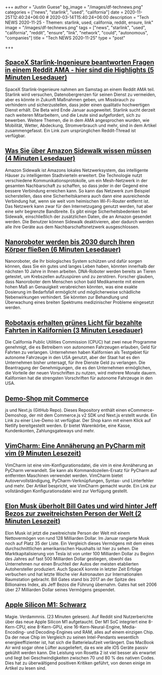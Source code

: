 +++
author = "Justin Guese"
bg_image = "/images/df-technews.png"
categories = ["news", "starlink", "used", "california"]
date = 2020-11-25T12:40:24+06:00 # 2020-03-14T15:40:24+06:00
description = "Tech NEWS 2020-11-25 - Themen: starlink, used, california, reddit, ensure, link"
image = "/images/df-technews.png"
tags = ["news", "starlink", "used", "california", "reddit", "ensure", "link", "network", "could", "autonomous", "companies"]
title = "Tech NEWS 2020-11-25"
type = "post"

+++

## [SpaceX Starlink-Ingenieure beantworten Fragen in einem Reddit AMA - hier sind die Highlights (5 Minuten Lesedauer)](https://arstechnica.com/information-technology/2020/11/spacex-starlink-questions-answered-wider-beta-soon-no-plan-for-data-caps//1/01000175ff167d68-50c361d1-db82-47d4-8197-e4de50292aea-000000/zvjaQXzxGM7g2dGO3lEzVqqTTBzZ_u8SbCHhcy_sT04=168)

 SpaceX Starlink-Ingenieure nahmen am Samstag an einem Reddit AMA teil. Starlink wird versuchen, Datenobergrenzen für seinen Dienst zu vermeiden, aber es könnte in Zukunft Maßnahmen geben, um Missbrauch zu verhindern und sicherzustellen, dass jeder einen qualitativ hochwertigen Dienst erhält. Die Beta wird Ende Januar ausgeweitet. Starlink sucht derzeit nach weiteren Mitarbeitern, und die Leute sind aufgefordert, sich zu bewerben. Weitere Themen, die in dem AMA angesprochen wurden, wie Mobilität, Wetter, Abdeckung, Stromverbrauch und mehr, sind in dem Artikel zusammengefasst. Ein Link zum ursprünglichen Reddit-Thread ist verfügbar.

## [Was Sie über Amazon Sidewalk wissen müssen (4 Minuten Lesedauer)](https://appleinsider.com/articles/20/11/24/what-you-need-to-know-about-amazon-sidewalk/1/01000175ff167d68-50c361d1-db82-47d4-8197-e4de50292aea-000000/zWdq3vaT2iVP2gDBR29EyWP24qcdXL4cznsjMB9ubPU=168)

 Amazon Sidewalk ist Amazons lokales Netzwerksystem, das intelligente Häuser zu intelligenten Stadtvierteln erweitert. Die Technologie nutzt verschiedene Kommunikationsprotokolle, um ein Mesh-Netzwerk in der gesamten Nachbarschaft zu schaffen, so dass jeder in der Gegend eine bessere Verbindung erreichen kann. So kann das Netzwerk zum Beispiel sicherstellen, dass eine Sicherheitskamera auch dann eine ausreichende Verbindung hat, wenn sie weit vom heimischen Wi-Fi-Router entfernt ist. Das Netzwerk kann zwar für den Internetzugang genutzt werden, hat aber eine sehr begrenzte Bandbreite. Es gibt einige Sicherheitsbedenken bei Sidewalk, einschließlich der zusätzlichen Daten, die an Amazon gesendet werden. Die Benutzer können Sidewalk deaktivieren, aber dadurch werden alle ihre Geräte aus dem Nachbarschaftsnetzwerk ausgeschlossen.

## [Nanoroboter werden bis 2030 durch Ihren Körper fließen (6 Minuten Lesedauer)](https://interestingengineering.com/nanobots-will-be-flowing-through-your-body-by-2030/1/01000175ff167d68-50c361d1-db82-47d4-8197-e4de50292aea-000000/34NEIaIy9m2g5yaZbrcYeohbb9ZEl6lYAkPJC_ugK-I=168)

 Nanoroboter, die Ihr biologisches System schützen und dafür sorgen können, dass Sie ein gutes und langes Leben haben, könnten innerhalb der nächsten 10 Jahre in Ihnen arbeiten. DNA-Roboter werden bereits an Tieren getestet, um Krebszellen aufzuspüren und zu zerstören. Forscher glauben, dass Nanoroboter dem Menschen schon bald Medikamente mit einem hohen Maß an Genauigkeit verabreichen könnten, was eine exakte Dosierung im Bedarfsfall ermöglicht und möglicherweise schädliche Nebenwirkungen verhindert. Sie könnten zur Behandlung und Überwachung eines breiten Spektrums medizinischer Probleme eingesetzt werden.

## [Robotaxis erhalten grünes Licht für bezahlte Fahrten in Kalifornien (3 Minuten Lesedauer)](https://www.theverge.com/2020/11/23/21591045/california-robotaxi-paid-rides-cpuc-permits/1/01000175ff167d68-50c361d1-db82-47d4-8197-e4de50292aea-000000/rvOy3I0vPI3FS6dDbWMTA5TvymOSJ3SAgZ4X9ZzB0OA=168)

 Die California Public Utilities Commission (CPUC) hat zwei neue Programme genehmigt, die es Betreibern von autonomen Fahrzeugen erlauben, Geld für Fahrten zu verlangen. Unternehmen haben Kalifornien als Testgebiet für autonome Fahrzeuge in den USA genutzt, aber der Staat hat es den Unternehmen bisher untersagt, für ihre Dienste Geld zu verlangen. Die Beantragung der Genehmigungen, die es den Unternehmen ermöglichen, die Vorteile der neuen Vorschriften zu nutzen, wird mehrere Monate dauern. Kalifornien hat die strengsten Vorschriften für autonome Fahrzeuge in den USA.

## [Demo-Shop mit Commerce](https://github.com/chec/commercejs-nextjs-demo-store/1/01000175ff167d68-50c361d1-db82-47d4-8197-e4de50292aea-000000/L438qxelTJRWvq05RCcb5UU7UGL7nVWs77ELx_GAgwc=168)

js und Next.js (GitHub Repo). Dieses Repository enthält einen eCommerce-Demoshop, der mit dem Commerce.js v2 SDK und Next.js erstellt wurde. Ein Link zu einer Live-Demo ist verfügbar. Der Shop kann mit einem Klick auf Netlify bereitgestellt werden. Er bietet Warenkörbe, eine Kasse, Kundenkonten, Zahlungsgateways und mehr.

## [VimCharm: Eine Annäherung an PyCharm mit vim (9 Minuten Lesezeit)](https://kevinmartinjose.com/2020/11/22/vimcharm-approximating-pycharm-on-vim//1/01000175ff167d68-50c361d1-db82-47d4-8197-e4de50292aea-000000/ohkcscLpJg4G5ivgQQIFR6G-8NWYrTuazYu0xgns6HI=168)

 VimCharm ist eine vim-Konfigurationsdatei, die vim in eine Annäherung an PyCharm verwandelt. Sie kann als Kommandozeilen-Ersatz für PyCharm auf entfernten Maschinen verwendet werden. VimCharm bietet Autovervollständigung, PyCharm-Verknüpfungen, Syntax- und Linterfehler und mehr. Der Artikel bespricht, wie VimCharm gemacht wurde. Ein Link zur vollständigen Konfigurationsdatei wird zur Verfügung gestellt.

## [Elon Musk überholt Bill Gates und wird hinter Jeff Bezos zur zweitreichsten Person der Welt (2 Minuten Lesezeit)](https://www.theverge.com/2020/11/24/21612410/elon-musk-overtakes-bill-gates-to-become-worlds-second-richest-person-behind-jeff-bezos/1/01000175ff167d68-50c361d1-db82-47d4-8197-e4de50292aea-000000/WcxkiwBYWOFBcHJIL54BCufZPA1jYeWLaStAd5bCXic=168)

 Elon Musk ist jetzt die zweitreichste Person der Welt mit einem Nettovermögen von rund 128 Milliarden Dollar. Im Januar rangierte Musk noch auf Platz 35 der Liste. Ein Vergleich dieses Vermögens mit dem eines durchschnittlichen amerikanischen Haushalts ist hier zu sehen. Die Marktkapitalisierung von Tesla ist von unter 100 Milliarden Dollar zu Beginn des Jahres auf fast 500 Milliarden Dollar gestiegen, obwohl das Unternehmen nur einen Bruchteil der Autos der meisten etablierten Autohersteller produziert. Auch SpaceX konnte in letzter Zeit Erfolge verbuchen und hat letzte Woche vier Astronauten zur Internationalen Raumstation gebracht. Bill Gates stand bis 2017 an der Spitze des Billionaires Index, als Jeff Bezos die Führung übernahm. Gates hat seit 2006 über 27 Milliarden Dollar seines Vermögens gespendet.

## [Apple Silicon M1: Schwarz](https://www.singhkays.com/blog/apple-silicon-m1-black-magic//1/01000175ff167d68-50c361d1-db82-47d4-8197-e4de50292aea-000000/x2kAwAcq6c0-UIHPskhLon3am6U5dzIVdzDj94utmgk=168)

 Magie. Verdammnis. (23 Minuten gelesen). Auf Reddit sind Nutzerberichte über das neue Apple Silicon M1 aufgetaucht. Der M1 SoC integriert eine 8-Kern-CPU, eine 8-Kern-GPU, eine 16-Kern-Neural-Engine, Media-Encoding- und Decoding-Engines und RAM, alles auf einem einzigen Chip. Da der neue Chip im Vergleich zu seinen Intel-Pendants wesentlich energieeffizienter ist, hat sich die Batterielaufzeit verlängert. Das MacBook Air wird sogar ohne Lüfter ausgeliefert, da es wie alle iOS Geräte passiv gekühlt werden kann. Die Leistung von Rosetta 2 ist viel besser als erwartet und liegt bei Geschwindigkeiten zwischen 70 und 80 % des nativen Codes. Dies hat zu überwältigend positiven Kritiken geführt, von denen einige im Artikel zu lesen sind.


